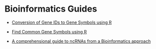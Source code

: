 # Bioinformatics Guides

* [Conversion of Gene IDs to Gene Symbols using R](R_Conversion_GeneSymbols/index.md)

* [Find Common Gene Symbols using R](R_Find_CommonGenes/index.md)

* [A comprehensional guide to ncRNAs from a Bioinformatics approach](ncRNA_Guide/index.md)
